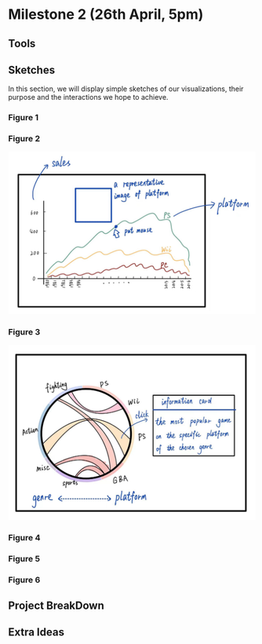 # Milestone 2 (26th April, 5pm)

## Tools

## Sketches
In this section, we will display simple sketches of our visualizations, their purpose and the interactions we hope to achieve.

### Figure 1
<!-- 第一张图放世界地图，游戏开发商在地图上的分布 -->

### Figure 2
<!-- 然后放platform的进化 -->
![Platform Evolution](../images/platform_evolution.jpg)

### Figure 3
<!-- 然后放platform上最受欢迎的游戏类型 -->
![Platform vs Genre](../images/platform_genre.jpg)

### Figure 4
<!-- 各genre游戏的受欢迎程度随年份变化 -->

### Figure 5
<!-- 选择一个喜欢的游戏 -->

### Figure 6


## Project BreakDown

## Extra Ideas